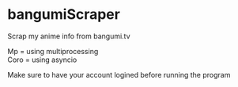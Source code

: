 # bangumiScraper
Scrap my anime info from bangumi.tv

Mp = using multiprocessing  
Coro = using asyncio  


Make sure to have your account logined before running the program
